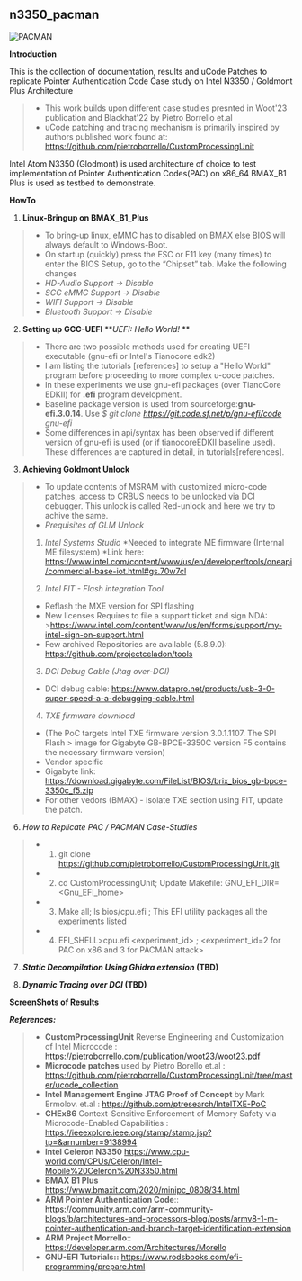 ## n3350_pacman

![PACMAN](https://github.com/ssrg-vt/n3350_pacman/blob/main/readme_header.png)

**Introduction**

This is the collection of documentation, results and uCode Patches to replicate Pointer Authentication Code Case study on Intel N3350 / Goldmont Plus Architecture
>* This work builds upon different case studies presnted in Woot'23 publication and Blackhat'22 by Pietro Borrello et.al
>* uCode patching and tracing mechanism is primarily inspired by authors published work found at: https://github.com/pietroborrello/CustomProcessingUnit

Intel Atom N3350 (Glodmont) is used architecture of choice to test implementation of Pointer Authentication Codes(PAC) on x86_64 
BMAX_B1 Plus is used as testbed to demonstrate.

**HowTo**
1. **Linux-Bringup on BMAX_B1_Plus**
>* To bring-up linux, eMMC has to disabled on BMAX else BIOS will always default to Windows-Boot.
>* On startup (quickly) press the ESC or F11 key (many times) to enter the BIOS Setup, go to the “Chipset” tab. Make the following changes
>* _HD-Audio Support → Disable_
>* _SCC eMMC Support → Disable_
>* _WIFI Support → Disable_
>* _Bluetooth Support → Disable_
>
2. **Setting up GCC-UEFI**
**_UEFI: Hello World!_ **
>* There are two possible methods used for creating UEFI executable (gnu-efi or Intel's Tianocore edk2)
>* I am listing the tutorials [references] to setup a "Hello World" program before proceeding to more complex u-code patches. 
>* In these experiments we use gnu-efi packages (over TianoCore EDKII) for **.efi** program development. 
>* Baseline package version is used from sourceforge:**gnu-efi.3.0.14**. Use _$ git clone https://git.code.sf.net/p/gnu-efi/code gnu-efi_
>* Some differences in api/syntax has been observed if different version of gnu-efi is used (or if tianocoreEDKII baseline used). These differences are captured in detail, in tutorials[references].
>
3. **Achieving Goldmont Unlock**
>* To update contents of MSRAM with customized micro-code patches, access to CRBUS needs to be unlocked via DCI debugger. This unlock is called Red-unlock and here we try to achive the same.
>* _Prequisites of GLM Unlock_
>1. *Intel Systems Studio*
>*Needed to integrate ME firmware (Internal ME filesystem)
>*Link here: https://www.intel.com/content/www/us/en/developer/tools/oneapi/commercial-base-iot.html#gs.70w7cl
>
>2. *Intel FIT - Flash integration Tool*
>* Reflash the MXE version for SPI flashing
>* New licenses Requires to file a support ticket and sign NDA: >https://www.intel.com/content/www/us/en/forms/support/my-intel-sign-on-support.html
>* Few archived Repositories are available (5.8.9.0): https://github.com/projectceladon/tools
>
>3. *DCI Debug Cable (Jtag over-DCI)*
>* DCI debug cable: https://www.datapro.net/products/usb-3-0-super-speed-a-a-debugging-cable.html
>
>4. *TXE firmware download*
>* (The PoC targets Intel TXE firmware version 3.0.1.1107. The SPI Flash > image for Gigabyte GB-BPCE-3350C version F5 contains the necessary firmware version)
>* Vendor specific
>* Gigabyte link: https://download.gigabyte.com/FileList/BIOS/brix_bios_gb-bpce-3350c_f5.zip
>* For other vedors (BMAX) - Isolate TXE section using FIT, update the patch.
>   
6. *How to Replicate PAC / PACMAN Case-Studies*
>* 1. git clone https://github.com/pietroborrello/CustomProcessingUnit.git
>* 2. cd CustomProcessingUnit; Update Makefile: GNU_EFI_DIR=<Gnu_EFI_home>
>* 3. Make all; ls bios/cpu.efi ; This EFI utility packages all the experiments listed
>* 4. EFI_SHELL>cpu.efi <experiment_id> ; <experiment_id=2 for PAC on x86 and 3 for PACMAN attack>
>
7. **_Static Decompilation Using Ghidra extension_  (TBD)**
>
>
8. **_Dynamic Tracing over DCI_ (TBD)**
>
>
**ScreenShots of Results**
>
>
>
>
>
>
**_References:_**
>* **CustomProcessingUnit** Reverse Engineering and Customization of Intel Microcode : https://pietroborrello.com/publication/woot23/woot23.pdf
>* **Microcode patches** used by Pietro Borello et.al : https://github.com/pietroborrello/CustomProcessingUnit/tree/master/ucode_collection
>* **Intel Management Engine JTAG Proof of Concept** by Mark Ermolov. et.al : https://github.com/ptresearch/IntelTXE-PoC
>* **CHEx86** Context-Sensitive Enforcement of Memory Safety via Microcode-Enabled Capabilities : https://ieeexplore.ieee.org/stamp/stamp.jsp?tp=&arnumber=9138994
>* **Intel Celeron N3350** https://www.cpu-world.com/CPUs/Celeron/Intel-Mobile%20Celeron%20N3350.html
>* **BMAX B1 Plus** https://www.bmaxit.com/2020/minipc_0808/34.html
>* **ARM Pointer Authentication Code**:: https://community.arm.com/arm-community-blogs/b/architectures-and-processors-blog/posts/armv8-1-m-pointer-authentication-and-branch-target-identification-extension
>* **ARM Project Morrello**:: https://developer.arm.com/Architectures/Morello
>* **GNU-EFI Tutorials::** https://www.rodsbooks.com/efi-programming/prepare.html
>

